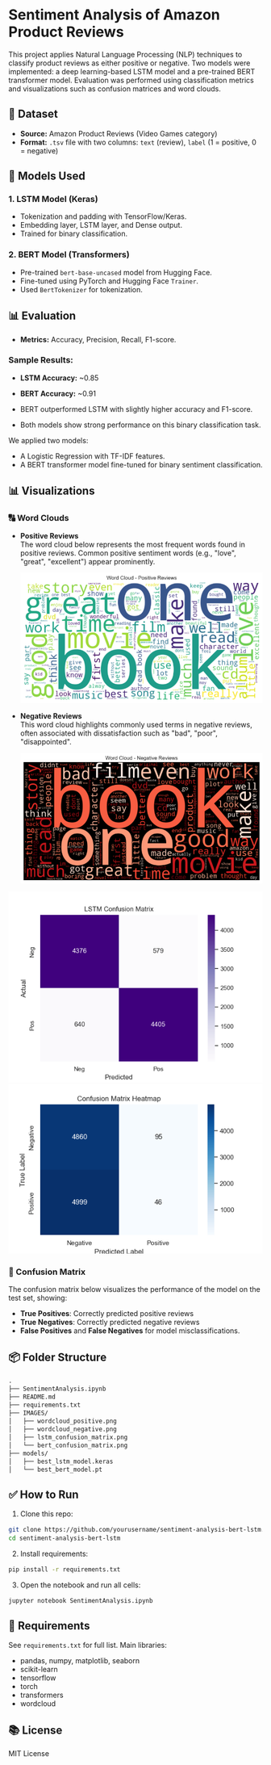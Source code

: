 # Sentiment Analysis of Amazon Product Reviews

This project applies Natural Language Processing (NLP) techniques to classify product reviews as either positive or negative. Two models were implemented: a deep learning-based LSTM model and a pre-trained BERT transformer model. Evaluation was performed using classification metrics and visualizations such as confusion matrices and word clouds.

## 📁 Dataset
- **Source:** Amazon Product Reviews (Video Games category)
- **Format:** `.tsv` file with two columns: `text` (review), `label` (1 = positive, 0 = negative)

## 🧠 Models Used

### 1. LSTM Model (Keras)
- Tokenization and padding with TensorFlow/Keras.
- Embedding layer, LSTM layer, and Dense output.
- Trained for binary classification.

### 2. BERT Model (Transformers)
- Pre-trained `bert-base-uncased` model from Hugging Face.
- Fine-tuned using PyTorch and Hugging Face `Trainer`.
- Used `BertTokenizer` for tokenization.

## 📊 Evaluation
- **Metrics:** Accuracy, Precision, Recall, F1-score.
### Sample Results:
- **LSTM Accuracy:** ~0.85
- **BERT Accuracy:** ~0.91

- BERT outperformed LSTM with slightly higher accuracy and F1-score.
- Both models show strong performance on this binary classification task.

We applied two models:
- A Logistic Regression with TF-IDF features.
- A BERT transformer model fine-tuned for binary sentiment classification.

## 📊 Visualizations

### 🔠 Word Clouds

- **Positive Reviews**  
  The word cloud below represents the most frequent words found in positive reviews. Common positive sentiment words (e.g., "love", "great", "excellent") appear prominently.

  ![Positive Word Cloud](images/wordcloud_positive.png)

- **Negative Reviews**  
  This word cloud highlights commonly used terms in negative reviews, often associated with dissatisfaction such as "bad", "poor", "disappointed".

  ![Negative Word Cloud](images/wordcloud_negative.png)

  
![LSTM Confusion Matrix](images/lstm_confusion_matrix.png)
![BERT Confusion Matrix](images/bert_confusion_matrix.png)

### 🧮 Confusion Matrix

The confusion matrix below visualizes the performance of the model on the test set, showing:
- **True Positives**: Correctly predicted positive reviews
- **True Negatives**: Correctly predicted negative reviews
- **False Positives** and **False Negatives** for model misclassifications.



## 📦 Folder Structure
```
.
├── SentimentAnalysis.ipynb
├── README.md
├── requirements.txt
├── IMAGES/
│   ├── wordcloud_positive.png
│   ├── wordcloud_negative.png
│   ├── lstm_confusion_matrix.png
│   └── bert_confusion_matrix.png
├── models/
│   ├── best_lstm_model.keras
│   └── best_bert_model.pt
```

## ✅ How to Run

1. Clone this repo:
```bash
git clone https://github.com/yourusername/sentiment-analysis-bert-lstm.git
cd sentiment-analysis-bert-lstm
```

2. Install requirements:
```bash
pip install -r requirements.txt
```

3. Open the notebook and run all cells:
```bash
jupyter notebook SentimentAnalysis.ipynb
```

## 🧾 Requirements
See `requirements.txt` for full list. Main libraries:
- pandas, numpy, matplotlib, seaborn
- scikit-learn
- tensorflow
- torch
- transformers
- wordcloud

## 📚 License
MIT License